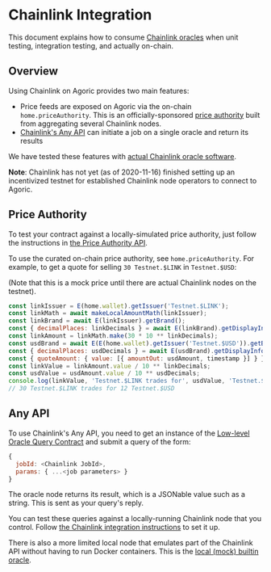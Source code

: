# Chainlink Integration

This document explains how to consume [Chainlink
oracles](https://chain.link) when unit testing, integration testing, and
actually on-chain.

## Overview

Using Chainlink on Agoric provides two main features:
- Price feeds are exposed on Agoric via the on-chain `home.priceAuthority`. This is an
  officially-sponsored [price authority](/zoe/guide/price-authority.md) built
  from aggregating several Chainlink nodes.
- [Chainlink's Any API](https://docs.chain.link/docs/request-and-receive-data)
  can initiate a job on a single oracle and return its results

We have tested these features with [actual Chainlink oracle
software](https://github.com/Agoric/dapp-oracle/blob/main/chainlink-agoric/README.md).

**Note**: Chainlink has not yet (as of 2020-11-16) finished setting up an incentivized testnet for established Chainlink node operators to connect to Agoric.

## Price Authority

To test your contract against a locally-simulated price authority, just follow
the instructions in [the Price Authority API](/zoe/guide/price-authority.md).

To use the curated on-chain price authority, see `home.priceAuthority`.  For 
example, to get a quote for selling `30 Testnet.$LINK` in `Testnet.$USD`:

(Note that this is a mock price until there are actual Chainlink nodes on the
testnet).

```js
const linkIssuer = E(home.wallet).getIssuer('Testnet.$LINK');
const linkMath = await makeLocalAmountMath(linkIssuer);
const linkBrand = await E(linkIssuer).getBrand();
const { decimalPlaces: linkDecimals } = await E(linkBrand).getDisplayInfo();
const linkAmount = linkMath.make(30 * 10 ** linkDecimals);
const usdBrand = await E(E(home.wallet).getIssuer('Testnet.$USD')).getBrand();
const { decimalPlaces: usdDecimals } = await E(usdBrand).getDisplayInfo();
const { quoteAmount: { value: [{ amountOut: usdAmount, timestamp }] } } = await E(home.priceAuthority).quoteGiven(linkAmount, usdBrand);
const linkValue = linkAmount.value / 10 ** linkDecimals;
const usdValue = usdAmount.value / 10 ** usdDecimals;
console.log(linkValue, 'Testnet.$LINK trades for', usdValue, 'Testnet.$USD');
// 30 Testnet.$LINK trades for 12 Testnet.$USD
```

## Any API

To use Chainlink's Any API, you need to get an instance of the
[Low-level Oracle Query Contract](/zoe/guide/contracts/oracle.md) and submit a
query of the form:

```js
{
  jobId: <Chainlink JobId>,
  params: { ...<job parameters> }
}
```

The oracle node returns its result, which is a JSONable value such as a string.
This is sent as your query's reply.

You can test these queries against a locally-running Chainlink node that you
control.  Follow [the Chainlink integration
instructions](https://github.com/Agoric/dapp-oracle/blob/main/chainlink-agoric/README.md)
to set it up.

There is also a more limited local node that emulates part of the Chainlink API
without having to run Docker containers.  This is the [local (mock) builtin
oracle](https://github.com/agoric/dapp-oracle#running-a-local-builtin-oracle).
